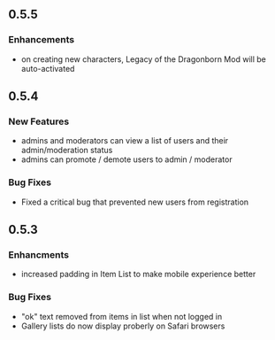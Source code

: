 ## 0.5.5

### Enhancements
  - on creating new characters, Legacy of the Dragonborn Mod will be auto-activated

## 0.5.4

### New Features
  - admins and moderators can view a list of users and their admin/moderation status
  - admins can promote / demote users to admin / moderator

### Bug Fixes
  - Fixed a critical bug that prevented new users from registration

## 0.5.3

### Enhancments
  - increased padding in Item List to make mobile experience better

### Bug Fixes
  - "ok" text removed from items in list when not logged in
  - Gallery lists do now display proberly on Safari browsers
